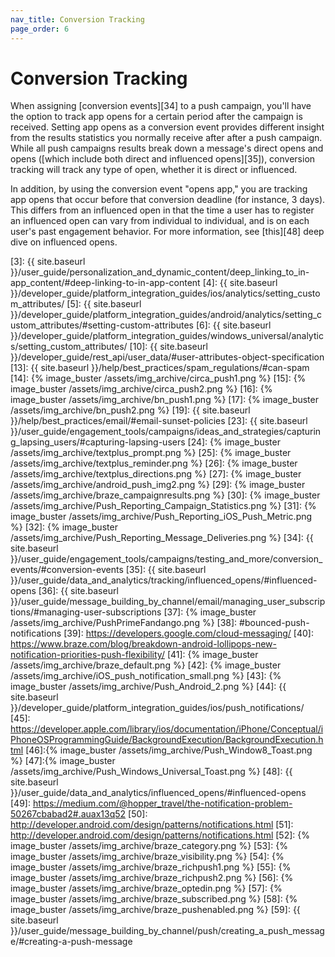 ```yaml
---
nav_title: Conversion Tracking
page_order: 6
---
```


# Conversion Tracking

When assigning [conversion events][34] to a push campaign, you'll have the option to track app opens for a certain period after the campaign is received. Setting app opens as a conversion event provides different insight from the results statistics you normally receive after after a push campaign. While all push campaigns results break down a message's direct opens and opens ([which include both direct and influenced opens][35]), conversion tracking will track any type of open, whether it is direct or influenced.

In addition, by using the conversion event "opens app," you are tracking app opens that occur before that conversion deadline (for instance, 3 days). This differs from an influenced open in that the time a user has to register an influenced open can vary from individual to individual, and is on each user's past engagement behavior. For more information, see [this][48] deep dive on influenced opens.


[3]: {{ site.baseurl }}/user_guide/personalization_and_dynamic_content/deep_linking_to_in-app_content/#deep-linking-to-in-app-content
[4]: {{ site.baseurl }}/developer_guide/platform_integration_guides/ios/analytics/setting_custom_attributes/
[5]: {{ site.baseurl }}/developer_guide/platform_integration_guides/android/analytics/setting_custom_attributes/#setting-custom-attributes
[6]: {{ site.baseurl }}/developer_guide/platform_integration_guides/windows_universal/analytics/setting_custom_attributes/
[10]: {{ site.baseurl }}/developer_guide/rest_api/user_data/#user-attributes-object-specification
[13]: {{ site.baseurl }}/help/best_practices/spam_regulations/#can-spam
[14]: {% image_buster /assets/img_archive/circa_push1.png %}
[15]: {% image_buster /assets/img_archive/circa_push2.png %}
[16]: {% image_buster /assets/img_archive/bn_push1.png %}
[17]: {% image_buster /assets/img_archive/bn_push2.png %}
[19]: {{ site.baseurl }}/help/best_practices/email/#email-sunset-policies
[23]: {{ site.baseurl }}/user_guide/engagement_tools/campaigns/ideas_and_strategies/capturing_lapsing_users/#capturing-lapsing-users
[24]: {% image_buster /assets/img_archive/textplus_prompt.png %}
[25]: {% image_buster /assets/img_archive/textplus_reminder.png %}
[26]: {% image_buster /assets/img_archive/textplus_directions.png %}
[27]: {% image_buster /assets/img_archive/android_push_img2.png %}
[29]: {% image_buster /assets/img_archive/braze_campaignresults.png %}
[30]: {% image_buster /assets/img_archive/Push_Reporting_Campaign_Statistics.png %}
[31]: {% image_buster /assets/img_archive/Push_Reporting_iOS_Push_Metric.png %}
[32]: {% image_buster /assets/img_archive/Push_Reporting_Message_Deliveries.png %}
[34]: {{ site.baseurl }}/user_guide/engagement_tools/campaigns/testing_and_more/conversion_events/#conversion-events
[35]: {{ site.baseurl }}/user_guide/data_and_analytics/tracking/influenced_opens/#influenced-opens
[36]: {{ site.baseurl }}/user_guide/message_building_by_channel/email/managing_user_subscriptions/#managing-user-subscriptions
[37]: {% image_buster /assets/img_archive/PushPrimeFandango.png %}
[38]: #bounced-push-notifications
[39]: https://developers.google.com/cloud-messaging/
[40]: https://www.braze.com/blog/breakdown-android-lollipops-new-notification-priorities-push-flexibility/
[41]: {% image_buster /assets/img_archive/braze_default.png %}
[42]: {% image_buster /assets/img_archive/iOS_push_notification_small.png %}
[43]: {% image_buster /assets/img_archive/Push_Android_2.png %}
[44]: {{ site.baseurl }}/developer_guide/platform_integration_guides/ios/push_notifications/
[45]: https://developer.apple.com/library/ios/documentation/iPhone/Conceptual/iPhoneOSProgrammingGuide/BackgroundExecution/BackgroundExecution.html
[46]:{% image_buster /assets/img_archive/Push_Window8_Toast.png %}
[47]:{% image_buster /assets/img_archive/Push_Windows_Universal_Toast.png %}
[48]: {{ site.baseurl }}/user_guide/data_and_analytics/influenced_opens/#influenced-opens
[49]: https://medium.com/@hopper_travel/the-notification-problem-50267cbabad2#.auax13q52
[50]: http://developer.android.com/design/patterns/notifications.html
[51]: http://developer.android.com/design/patterns/notifications.html
[52]: {% image_buster /assets/img_archive/braze_category.png %}
[53]: {% image_buster /assets/img_archive/braze_visibility.png %}
[54]: {% image_buster /assets/img_archive/braze_richpush1.png %}
[55]: {% image_buster /assets/img_archive/braze_richpush2.png %}
[56]: {% image_buster /assets/img_archive/braze_optedin.png %}
[57]: {% image_buster /assets/img_archive/braze_subscribed.png %}
[58]: {% image_buster /assets/img_archive/braze_pushenabled.png %}
[59]: {{ site.baseurl }}/user_guide/message_building_by_channel/push/creating_a_push_message/#creating-a-push-message
